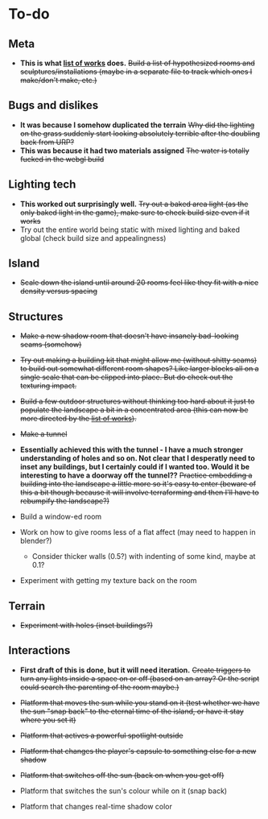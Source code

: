 # To-do

## Meta

- **This is what [list of works](./list-of-works.md) does.** ~~Build a list of hypothesized rooms and sculptures/installations (maybe in a separate file to track which ones I make/don't make, etc.)~~

## Bugs and dislikes

- **It was because I somehow duplicated the terrain** ~~Why did the lighting on the grass suddenly start looking absolutely terrible after the doubling back from URP?~~
- **This was because it had two materials assigned** ~~The water is totally fucked in the webgl build~~

## Lighting tech

- **This worked out surprisingly well.** ~~Try out a baked area light (as the only baked light in the game), make sure to check build size even if it works~~
- Try out the entire world being static with mixed lighting and baked global (check build size and appealingness)

## Island

- ~~Scale down the island until around 20 rooms feel like they fit with a nice density versus spacing~~

## Structures

- ~~Make a new shadow room that doesn't have insanely bad-looking seams (somehow)~~
- ~~Try out making a building kit that might allow me (without shitty seams) to build out somewhat different room shapes? Like larger blocks all on a single scale that can be clipped into place. But do check out the texturing impact.~~
- ~~Build a few outdoor structures without thinking too hard about it just to populate the landscape a bit in a concentrated area (this can now be more directed by the [list of works](./list-of-works.md)).~~
- ~~Make a tunnel~~
- **Essentially achieved this with the tunnel - I have a much stronger understanding of holes and so on. Not clear that I desperatly need to inset any buildings, but I certainly could if I wanted too. Would it be interesting to have a doorway off the tunnel??** ~~Practice embedding a building into the landscape a little more so it's easy to enter (beware of this a bit though because it will involve terraforming and then I'll have to rebumpify the landscape?)~~

- Build a window-ed room
- Work on how to give rooms less of a flat affect (may need to happen in blender?)
  - Consider thicker walls (0.5?) with indenting of some kind, maybe at 0.1?
- Experiment with getting my texture back on the room

## Terrain

- ~~Experiment with holes (inset buildings?)~~

## Interactions

- **First draft of this is done, but it will need iteration.** ~~Create triggers to turn any lights inside a space on or off (based on an array? Or the script could search the parenting of the room maybe.)~~
- ~~Platform that moves the sun while you stand on it (test whether we have the sun "snap back" to the eternal time of the island, or have it stay where you set it)~~
- ~~Platform that actives a powerful spotlight outside~~
- ~~Platform that changes the player's capsule to something else for a new shadow~~
- ~~Platform that switches off the sun (back on when you get off)~~

- Platform that switches the sun's colour while on it (snap back)
- Platform that changes real-time shadow color
